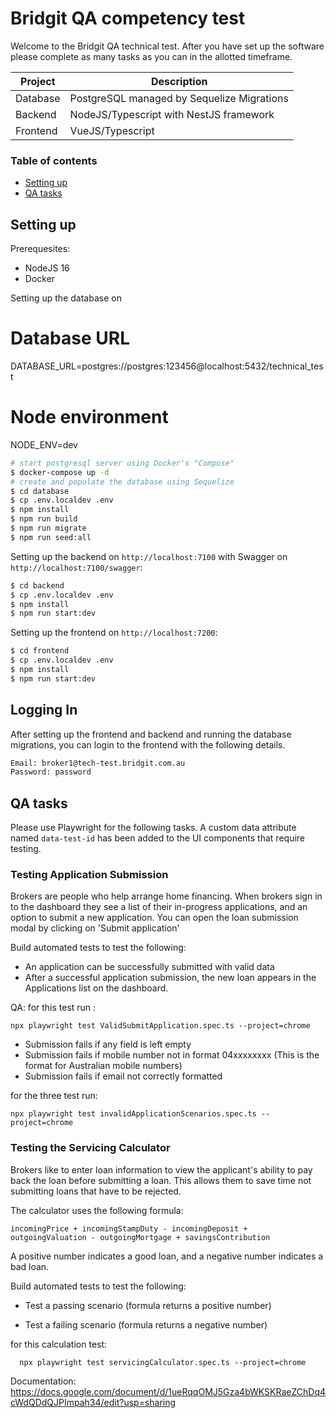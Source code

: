 # Bridgit QA competency test

Welcome to the Bridgit QA technical test.  After you have set up the software please complete as many tasks as you can in the allotted timeframe.

| Project  | Description                                |
|----------|--------------------------------------------|
| Database | PostgreSQL managed by Sequelize Migrations |
| Backend  | NodeJS/Typescript with NestJS framework    |
| Frontend | VueJS/Typescript                           |

### Table of contents

- [Setting up](#setting-up)
- [QA tasks](#qa-tasks)

## Setting up

Prerequesites: 

- NodeJS 16
- Docker

Setting up the database on 


# Database URL
DATABASE_URL=postgres://postgres:123456@localhost:5432/technical_test

# Node environment
NODE_ENV=dev



```bash
# start postgresql server using Docker's "Compose"
$ docker-compose up -d 
# create and populate the database using Sequelize
$ cd database
$ cp .env.localdev .env
$ npm install
$ npm run build
$ npm run migrate
$ npm run seed:all
```

Setting up the backend on `http://localhost:7100` with Swagger on `http://localhost:7100/swagger`:

```bash
$ cd backend
$ cp .env.localdev .env
$ npm install
$ npm run start:dev
```

Setting up the frontend on `http://localhost:7200`:

```bash
$ cd frontend
$ cp .env.localdev .env
$ npm install 
$ npm run start:dev
```

## Logging In
After setting up the frontend and backend and running the database migrations, you can login to the frontend with the following details.
```bash
Email: broker1@tech-test.bridgit.com.au
Password: password
```

## QA tasks
Please use Playwright for the following tasks. A custom data attribute named `data-test-id` has been added to the UI components that require testing. 

### Testing Application Submission

Brokers are people who help arrange home financing.  When brokers sign in to the dashboard they see a list of their in-progress applications, and an option to submit a new application. You can open the loan submission modal by clicking on 'Submit application'

Build automated tests to test the following:

  - An application can be successfully submitted with valid data
  - After a successful application submission, the new loan appears in the Applications list on the dashboard.

  QA: for this test run : 

    npx playwright test ValidSubmitApplication.spec.ts --project=chrome

  - Submission fails if any field is left empty
  - Submission fails if mobile number not in format 04xxxxxxxx (This is the format for Australian mobile numbers)
  - Submission fails if email not correctly formatted

  for the three test run: 

    npx playwright test invalidApplicationScenarios.spec.ts --project=chrome 

### Testing the Servicing Calculator

Brokers like to enter loan information to view the applicant's ability to pay back the loan before submitting a loan. This allows them to save time not submitting loans that have to be rejected.

The calculator uses the following formula:

`incomingPrice + incomingStampDuty - incomingDeposit + outgoingValuation - outgoingMortgage + savingsContribution`

A positive number indicates a good loan, and a negative number indicates a bad loan.

Build automated tests to test the following:

  - Test a passing scenario (formula returns a positive number)


  - Test a failing scenario (formula returns a negative number)

  for this calculation test: 

      npx playwright test servicingCalculator.spec.ts --project=chrome

      
 Documentation: https://docs.google.com/document/d/1ueRqqOMJ5Gza4bWKSKRaeZChDq4cWdQDdQJPImpah34/edit?usp=sharing
